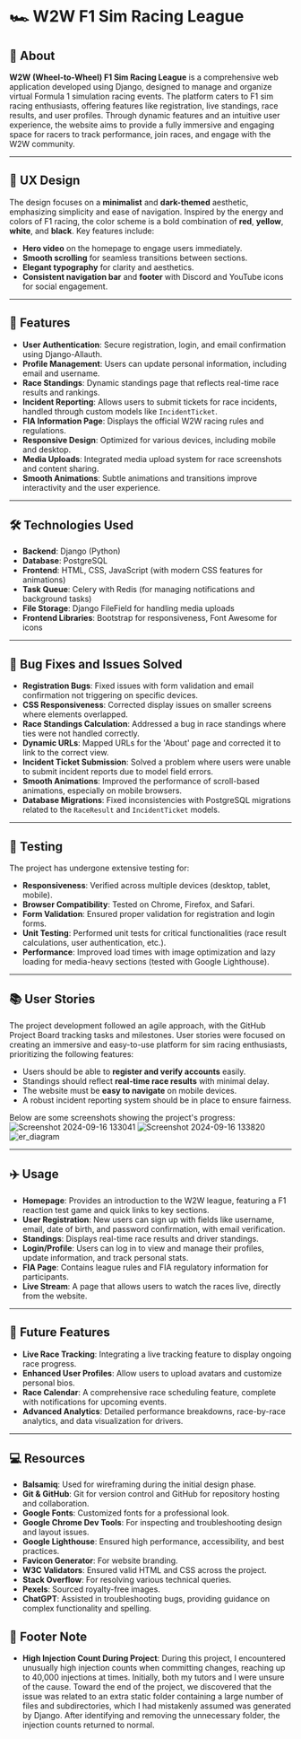 # 🏎️ W2W F1 Sim Racing League

## 🚦 About

**W2W (Wheel-to-Wheel) F1 Sim Racing League** is a comprehensive web application developed using Django, designed to manage and organize virtual Formula 1 simulation racing events. The platform caters to F1 sim racing enthusiasts, offering features like registration, live standings, race results, and user profiles. Through dynamic features and an intuitive user experience, the website aims to provide a fully immersive and engaging space for racers to track performance, join races, and engage with the W2W community.

---

## 🎨 UX Design

The design focuses on a **minimalist** and **dark-themed** aesthetic, emphasizing simplicity and ease of navigation. Inspired by the energy and colors of F1 racing, the color scheme is a bold combination of **red**, **yellow**, **white**, and **black**. Key features include:

- **Hero video** on the homepage to engage users immediately.
- **Smooth scrolling** for seamless transitions between sections.
- **Elegant typography** for clarity and aesthetics.
- **Consistent navigation bar** and **footer** with Discord and YouTube icons for social engagement.

---

## 🚀 Features

- **User Authentication**: Secure registration, login, and email confirmation using Django-Allauth.
- **Profile Management**: Users can update personal information, including email and username.
- **Race Standings**: Dynamic standings page that reflects real-time race results and rankings.
- **Incident Reporting**: Allows users to submit tickets for race incidents, handled through custom models like `IncidentTicket`.
- **FIA Information Page**: Displays the official W2W racing rules and regulations.
- **Responsive Design**: Optimized for various devices, including mobile and desktop.
- **Media Uploads**: Integrated media upload system for race screenshots and content sharing.
- **Smooth Animations**: Subtle animations and transitions improve interactivity and the user experience.

---

## 🛠️ Technologies Used

- **Backend**: Django (Python)
- **Database**: PostgreSQL
- **Frontend**: HTML, CSS, JavaScript (with modern CSS features for animations)
- **Task Queue**: Celery with Redis (for managing notifications and background tasks)
- **File Storage**: Django FileField for handling media uploads
- **Frontend Libraries**: Bootstrap for responsiveness, Font Awesome for icons

---

## 🐛 Bug Fixes and Issues Solved

- **Registration Bugs**: Fixed issues with form validation and email confirmation not triggering on specific devices.
- **CSS Responsiveness**: Corrected display issues on smaller screens where elements overlapped.
- **Race Standings Calculation**: Addressed a bug in race standings where ties were not handled correctly.
- **Dynamic URLs**: Mapped URLs for the 'About' page and corrected it to link to the correct view.
- **Incident Ticket Submission**: Solved a problem where users were unable to submit incident reports due to model field errors.
- **Smooth Animations**: Improved the performance of scroll-based animations, especially on mobile browsers.
- **Database Migrations**: Fixed inconsistencies with PostgreSQL migrations related to the `RaceResult` and `IncidentTicket` models.

---

## 🔧 Testing

The project has undergone extensive testing for:

- **Responsiveness**: Verified across multiple devices (desktop, tablet, mobile).
- **Browser Compatibility**: Tested on Chrome, Firefox, and Safari.
- **Form Validation**: Ensured proper validation for registration and login forms.
- **Unit Testing**: Performed unit tests for critical functionalities (race result calculations, user authentication, etc.).
- **Performance**: Improved load times with image optimization and lazy loading for media-heavy sections (tested with Google Lighthouse).

---

## 📚 User Stories

The project development followed an agile approach, with the GitHub Project Board tracking tasks and milestones. User stories were focused on creating an immersive and easy-to-use platform for sim racing enthusiasts, prioritizing the following features:

- Users should be able to **register and verify accounts** easily.
- Standings should reflect **real-time race results** with minimal delay.
- The website must be **easy to navigate** on mobile devices.
- A robust incident reporting system should be in place to ensure fairness.

Below are some screenshots showing the project's progress:
![Screenshot 2024-09-16 133041](https://github.com/user-attachments/assets/9c40bf9b-6e04-4efa-8d1c-d735fa1c5bdb)
![Screenshot 2024-09-16 133820](https://github.com/user-attachments/assets/c4f7b45d-d369-4c4b-b8f4-f1d017a13795)
![er_diagram](https://github.com/user-attachments/assets/e6336574-c682-48b3-b37d-1f9f0585883e)

---

## ✈️ Usage

- **Homepage**: Provides an introduction to the W2W league, featuring a F1 reaction test game and quick links to key sections.
- **User Registration**: New users can sign up with fields like username, email, date of birth, and password confirmation, with email verification.
- **Standings**: Displays real-time race results and driver standings.
- **Login/Profile**: Users can log in to view and manage their profiles, update information, and track personal stats.
- **FIA Page**: Contains league rules and FIA regulatory information for participants.
- **Live Stream**: A page that allows users to watch the races live, directly from the website.

---

## 🔮 Future Features

- **Live Race Tracking**: Integrating a live tracking feature to display ongoing race progress.
- **Enhanced User Profiles**: Allow users to upload avatars and customize personal bios.
- **Race Calendar**: A comprehensive race scheduling feature, complete with notifications for upcoming events.
- **Advanced Analytics**: Detailed performance breakdowns, race-by-race analytics, and data visualization for drivers.

---

## 💻 Resources

- **Balsamiq**: Used for wireframing during the initial design phase.
- **Git & GitHub**: Git for version control and GitHub for repository hosting and collaboration.
- **Google Fonts**: Customized fonts for a professional look.
- **Google Chrome Dev Tools**: For inspecting and troubleshooting design and layout issues.
- **Google Lighthouse**: Ensured high performance, accessibility, and best practices.
- **Favicon Generator**: For website branding.
- **W3C Validators**: Ensured valid HTML and CSS across the project.
- **Stack Overflow**: For resolving various technical queries.
- **Pexels**: Sourced royalty-free images.
- **ChatGPT**: Assisted in troubleshooting bugs, providing guidance on complex functionality and spelling.

## 📝 Footer Note

- **High Injection Count During Project**: During this project, I encountered unusually high injection counts when committing changes, reaching up to 40,000 injections at times. Initially, both my tutors and I were unsure of the cause. Toward the end of the project, we discovered that the issue was related to an extra static folder containing a large number of files and subdirectories, which I had mistakenly assumed was generated by Django. After identifying and removing the unnecessary folder, the injection counts returned to normal.
